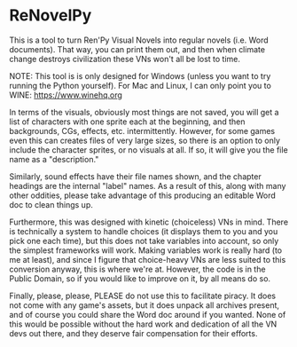 # ReNovelPy
This is a tool to turn Ren'Py Visual Novels into regular novels (i.e. Word documents). That way, you can print them out, and then
when climate change destroys civilization these VNs won't all be lost to time.

NOTE: This tool is is only designed for Windows (unless you want to try running the Python yourself). For Mac and Linux, I can only
point you to WINE: https://www.winehq.org

In terms of the visuals, obviously most things are not saved, you will get a list of characters with one sprite each at the beginning,
and then backgrounds, CGs, effects, etc. intermittently. However, for some games even this can creates files of very large sizes, so
there is an option to only include the character sprites, or no visuals at all. If so, it will give you the file name as a "description."

Similarly, sound effects have their file names shown, and the chapter headings are the internal "label" names. As a result of this, along
with many other oddities, please take advantage of this producing an editable Word doc to clean things up.

Furthermore, this was designed with kinetic (choiceless) VNs in mind. There is technically a system to handle choices (it displays them to
you and you pick one each time), but this does not take variables into account, so only the simplest frameworks will work. Making
variables work is really hard (to me at least), and since I figure that choice-heavy VNs are less suited to this conversion anyway, 
this is where we're at. However, the code is in the Public Domain, so if you would like to improve on it, by all means do so.

Finally, please, please, PLEASE do not use this to facilitate piracy. It does not come with any game's assets, but it does unpack
all archives present, and of course you could share the Word doc around if you wanted. None of this would be possible without the
hard work and dedication of all the VN devs out there, and they deserve fair compensation for their efforts.